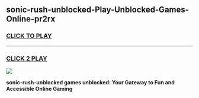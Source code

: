 
## sonic-rush-unblocked-Play-Unblocked-Games-Online-pr2rx
<h3>
<a href="https://premium76.site?title=sonic-rush-unblocked&ref=25A">CLICK TO PLAY</a></h3>
<hr>

<h3>
<a href="https://premium76.site?title=sonic-rush-unblocked&ref=25A">CLICK 2 PLAY</a>
  
</h3>

<a href="https://premium76.site?title=sonic-rush-unblocked&ref=25A"><img src="https://clearcache.store/games.png"></a>


**sonic-rush-unblocked games unblocked: Your Gateway to Fun and Accessible Online Gaming**
